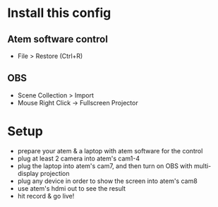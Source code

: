 # Install this config

## Atem software control
- File > Restore (Ctrl+R)

## OBS
- Scene Collection > Import
- Mouse Right Click -> Fullscreen Projector

# Setup
- prepare your atem & a laptop with atem software for the control
- plug at least 2 camera into atem's cam1-4
- plug the laptop into atem's cam7, and then turn on OBS with multi-display projection
- plug any device in order to show the screen into atem's cam8
- use atem's hdmi out to see the result
- hit record & go live!
